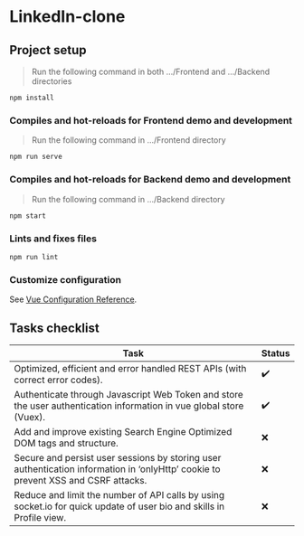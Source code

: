# LinkedIn-clone

## Project setup
> Run the following command in both .../Frontend and .../Backend directories

```
npm install
```

### Compiles and hot-reloads for Frontend demo and development

> Run the following command in .../Frontend directory
```
npm run serve
```

### Compiles and hot-reloads for Backend demo and development

> Run the following command in .../Backend directory
```
npm start
```

### Lints and fixes files
```
npm run lint
```

### Customize configuration
See [Vue Configuration Reference](https://cli.vuejs.org/config/).

## Tasks checklist

Task | Status
---- | ----
Optimized, efficient and error handled REST APIs (with correct error codes). | :heavy_check_mark:
Authenticate through Javascript Web Token and store the user authentication information in vue global store (Vuex). | :heavy_check_mark:
Add and improve existing Search Engine Optimized DOM tags and structure. | :x:
Secure and persist user sessions by storing user authentication information in ‘onlyHttp’ cookie to prevent XSS and CSRF attacks. | :x:
Reduce and limit the number of API calls by using socket.io for quick update of user bio and skills in Profile view. | :x: